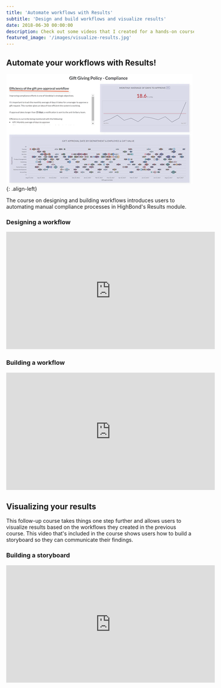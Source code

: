 ```yaml
---
title: 'Automate workflows with Results'
subtitle: 'Design and build workflows and visualize results'
date: 2018-06-30 00:00:00
description: Check out some videos that I created for a hands-on course on designing and building workflows and visualizing results. 
featured_image: '/images/visualize-results.jpg'
---
```


## Automate your workflows with Results!

![Storyboard image](/images/Results/Storyboarding.png){: .align-left}

The course on designing and building workflows introduces users to automating manual compliance processes in HighBond's Results module.

### Designing a workflow
<iframe width="560" height="315" src="https://www.youtube.com/embed/1AksJ0kVlL8" frameborder="0" allow="accelerometer; autoplay; clipboard-write; encrypted-media; gyroscope; picture-in-picture" allowfullscreen></iframe>

### Building a workflow
<iframe width="560" height="315" src="https://www.youtube.com/embed/-0zyHgrE3jQ" frameborder="0" allow="accelerometer; autoplay; clipboard-write; encrypted-media; gyroscope; picture-in-picture" allowfullscreen></iframe>

## Visualizing your results

This follow-up course takes things one step further and allows users to visualize results based on the workflows they created in the previous course. This video that's included in the course shows users how to build a storyboard so they can communicate their findings.

### Building a storyboard

<iframe width="560" height="315" src="https://www.youtube.com/embed/MFiVON1A_Qw" frameborder="0" allow="accelerometer; autoplay; clipboard-write; encrypted-media; gyroscope; picture-in-picture" allowfullscreen></iframe>